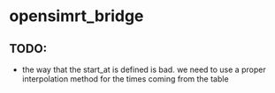 # opensimrt_bridge

## TODO:

- the way that the start\_at is defined is bad. we need to use a proper interpolation method for the times coming from the table
